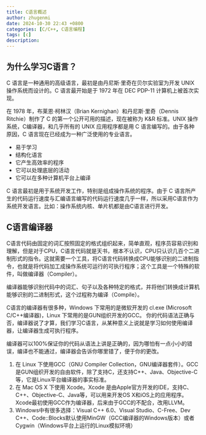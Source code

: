 ```yaml
---
title: C语言概述
author: zhugenmi
date: 2024-10-30 22:43 +0800
categories: [C/C++, C语言编程]
tags: [c]
description: 
---
```


## 为什么学习C语言？

C 语言是一种通用的高级语言，最初是由丹尼斯·里奇在贝尔实验室为开发 UNIX 操作系统而设计的。C 语言最开始是于 1972 年在 DEC PDP-11 计算机上被首次实现。

在 1978 年，布莱恩·柯林汉（Brian Kernighan）和丹尼斯·里奇（Dennis Ritchie）制作了 C 的第一个公开可用的描述，现在被称为 K&R 标准。UNIX 操作系统，C编译器，和几乎所有的 UNIX 应用程序都是用 C 语言编写的。由于各种原因，C 语言现在已经成为一种广泛使用的专业语言。

- 易于学习
- 结构化语言
- 它产生高效率的程序
- 它可以处理底层的活动
- 它可以在多种计算机平台上编译

C 语言最初是用于系统开发工作，特别是组成操作系统的程序。由于 C 语言所产生的代码运行速度与汇编语言编写的代码运行速度几乎一样，所以采用C语言作为系统开发语言。比如：操作系统内核、单片机都是由C语言进行开发。

## C语言编译器

C语言代码由固定的词汇按照固定的格式组织起来，简单直观，程序员容易识别和理解，但是对于CPU，C语言代码就是天书，根本不认识，CPU只认识几百个二进制形式的指令。这就需要一个工具，将C语言代码转换成CPU能够识别的二进制指令，也就是将代码加工成操作系统可运行的可执行程序；这个工具是一个特殊的软件，叫做编译器（Compiler）。

编译器能够识别代码中的词汇、句子以及各种特定的格式，并将他们转换成计算机能够识别的二进制形式，这个过程称为编译（Compile）。

C语言的编译器有很多种，Windows 下常用的是微软开发的 cl.exe (Microsoft C/C++编译器)，Linux 下常用的是GUN组织开发的GCC。
你的代码语法正确与否，编译器说了才算，我们学习C语言，从某种意义上说就是学习如何使用编译器，让编译器生成可执行程序。

编译器可以100%保证你的代码从语法上讲是正确的，因为哪怕有一点小小的错误，编译也不能通过，编译器会告诉你哪里错了，便于你的更改。

1. 在 Linux 下使用GCC（GNU Compiler Collection，GNU编译器套件）。GCC是GUN组织开发的自由软件，除了支持C，还支持C++、Java、Objective-C等，它是Linux平台编译器的事实标准。
2. 在 Mac OS X 下使用 Xcode。Xcode 是由Apple官方开发的IDE，支持C、C++、Objective-C、Java等，可以用来开发OS X和iOS上的应用程序。Xcode最初使用GCC作为编译器，后来由于GCC的不配合，改用LLVM。
3. Windows中有很多选择：Visual C++ 6.0、Visual Studio、C-Free、Dev C++、Code::Blocks默认使用MinGW（GCC编译器的Windows版本）或者Cygwin（Windows平台上运行的Linux模拟环境）